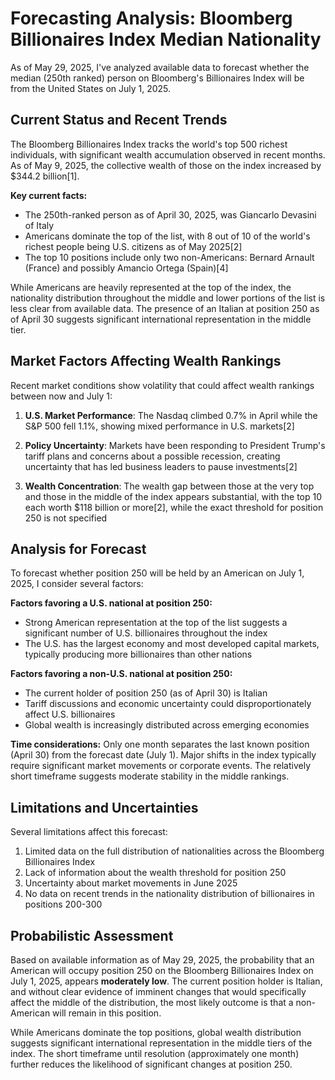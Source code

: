 # Forecasting Analysis: Bloomberg Billionaires Index Median Nationality

As of May 29, 2025, I've analyzed available data to forecast whether the median (250th ranked) person on Bloomberg's Billionaires Index will be from the United States on July 1, 2025.

## Current Status and Recent Trends

The Bloomberg Billionaires Index tracks the world's top 500 richest individuals, with significant wealth accumulation observed in recent months. As of May 9, 2025, the collective wealth of those on the index increased by $344.2 billion[1].

**Key current facts:**
- The 250th-ranked person as of April 30, 2025, was Giancarlo Devasini of Italy
- Americans dominate the top of the list, with 8 out of 10 of the world's richest people being U.S. citizens as of May 2025[2]
- The top 10 positions include only two non-Americans: Bernard Arnault (France) and possibly Amancio Ortega (Spain)[4]

While Americans are heavily represented at the top of the index, the nationality distribution throughout the middle and lower portions of the list is less clear from available data. The presence of an Italian at position 250 as of April 30 suggests significant international representation in the middle tier.

## Market Factors Affecting Wealth Rankings

Recent market conditions show volatility that could affect wealth rankings between now and July 1:

1. **U.S. Market Performance**: The Nasdaq climbed 0.7% in April while the S&P 500 fell 1.1%, showing mixed performance in U.S. markets[2]

2. **Policy Uncertainty**: Markets have been responding to President Trump's tariff plans and concerns about a possible recession, creating uncertainty that has led business leaders to pause investments[2]

3. **Wealth Concentration**: The wealth gap between those at the very top and those in the middle of the index appears substantial, with the top 10 each worth $118 billion or more[2], while the exact threshold for position 250 is not specified

## Analysis for Forecast

To forecast whether position 250 will be held by an American on July 1, 2025, I consider several factors:

**Factors favoring a U.S. national at position 250:**
- Strong American representation at the top of the list suggests a significant number of U.S. billionaires throughout the index
- The U.S. has the largest economy and most developed capital markets, typically producing more billionaires than other nations

**Factors favoring a non-U.S. national at position 250:**
- The current holder of position 250 (as of April 30) is Italian
- Tariff discussions and economic uncertainty could disproportionately affect U.S. billionaires
- Global wealth is increasingly distributed across emerging economies

**Time considerations:**
Only one month separates the last known position (April 30) from the forecast date (July 1). Major shifts in the index typically require significant market movements or corporate events. The relatively short timeframe suggests moderate stability in the middle rankings.

## Limitations and Uncertainties

Several limitations affect this forecast:

1. Limited data on the full distribution of nationalities across the Bloomberg Billionaires Index
2. Lack of information about the wealth threshold for position 250
3. Uncertainty about market movements in June 2025
4. No data on recent trends in the nationality distribution of billionaires in positions 200-300

## Probabilistic Assessment

Based on available information as of May 29, 2025, the probability that an American will occupy position 250 on the Bloomberg Billionaires Index on July 1, 2025, appears **moderately low**. The current position holder is Italian, and without clear evidence of imminent changes that would specifically affect the middle of the distribution, the most likely outcome is that a non-American will remain in this position.

While Americans dominate the top positions, global wealth distribution suggests significant international representation in the middle tiers of the index. The short timeframe until resolution (approximately one month) further reduces the likelihood of significant changes at position 250.